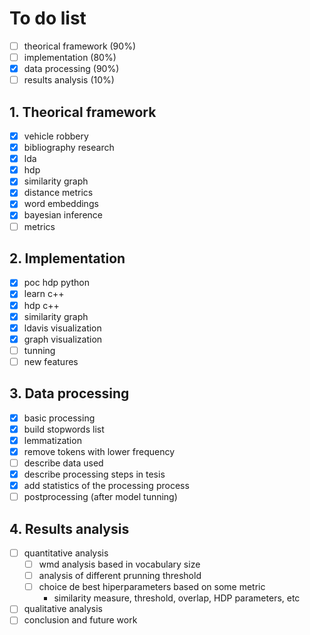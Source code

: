 # To do list
- [ ] theorical framework (90%)
- [ ] implementation (80%)
- [x] data processing (90%)
- [ ] results analysis (10%)

## 1. Theorical framework
- [x] vehicle robbery
- [x] bibliography research
- [x] lda
- [x] hdp
- [x] similarity graph
- [x] distance metrics
- [x] word embeddings
- [x] bayesian inference
- [ ] metrics
## 2. Implementation
- [x] poc hdp python
- [x] learn c++
- [x] hdp c++
- [x] similarity graph
- [x] ldavis visualization
- [x] graph visualization
- [ ] tunning
- [ ] new features
## 3. Data processing
- [x] basic processing
- [x] build stopwords list
- [x] lemmatization
- [x] remove tokens with lower frequency
- [ ] describe data used
- [x] describe processing steps in tesis
- [x] add statistics of the processing process
- [ ] postprocessing (after model tunning)
## 4. Results analysis
- [ ] quantitative analysis
  - [ ] wmd analysis based in vocabulary size
  - [ ] analysis of different prunning threshold
  - [ ] choice de best hiperparameters based on some metric
    - similarity measure, threshold, overlap, HDP parameters, etc
- [ ] qualitative analysis
- [ ] conclusion and future work
